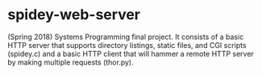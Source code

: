 # spidey-web-server
(Spring 2018) Systems Programming final project. It consists of a basic HTTP server that supports directory listings, 
static files, and CGI scripts (spidey.c) and a basic HTTP client that will hammer a remote HTTP server by making 
multiple requests (thor.py).
